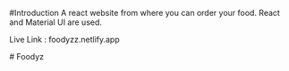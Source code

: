 #Introduction
A react website from where you can order your food.
React and Material UI are used.

Live Link : foodyzz.netlify.app

#   F o o d y z 
 
 
